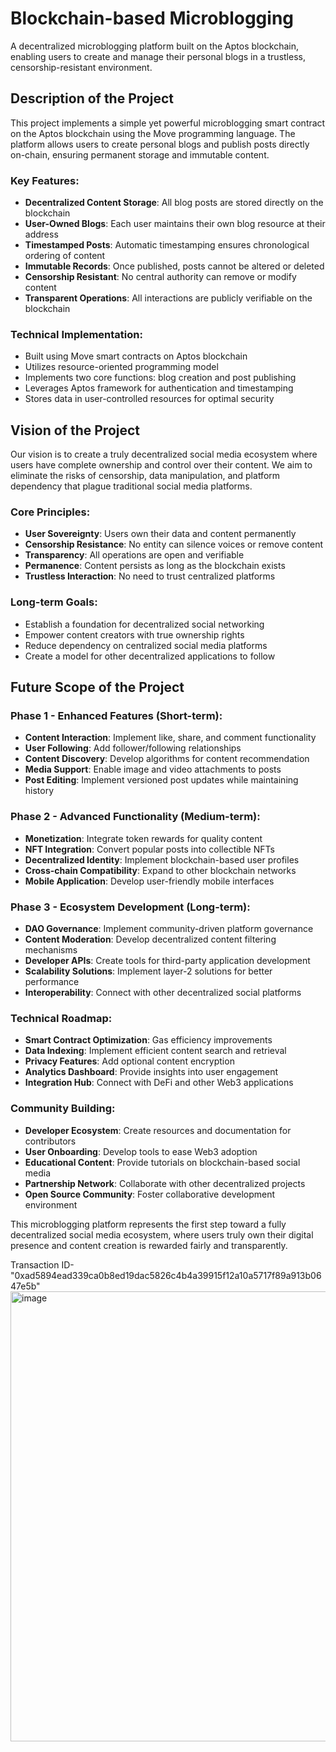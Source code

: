 # Blockchain-based Microblogging

A decentralized microblogging platform built on the Aptos blockchain, enabling users to create and manage their personal blogs in a trustless, censorship-resistant environment.

## Description of the Project

This project implements a simple yet powerful microblogging smart contract on the Aptos blockchain using the Move programming language. The platform allows users to create personal blogs and publish posts directly on-chain, ensuring permanent storage and immutable content.

### Key Features:
- **Decentralized Content Storage**: All blog posts are stored directly on the blockchain
- **User-Owned Blogs**: Each user maintains their own blog resource at their address
- **Timestamped Posts**: Automatic timestamping ensures chronological ordering of content
- **Immutable Records**: Once published, posts cannot be altered or deleted
- **Censorship Resistant**: No central authority can remove or modify content
- **Transparent Operations**: All interactions are publicly verifiable on the blockchain

### Technical Implementation:
- Built using Move smart contracts on Aptos blockchain
- Utilizes resource-oriented programming model
- Implements two core functions: blog creation and post publishing
- Leverages Aptos framework for authentication and timestamping
- Stores data in user-controlled resources for optimal security

## Vision of the Project

Our vision is to create a truly decentralized social media ecosystem where users have complete ownership and control over their content. We aim to eliminate the risks of censorship, data manipulation, and platform dependency that plague traditional social media platforms.

### Core Principles:
- **User Sovereignty**: Users own their data and content permanently
- **Censorship Resistance**: No entity can silence voices or remove content
- **Transparency**: All operations are open and verifiable
- **Permanence**: Content persists as long as the blockchain exists
- **Trustless Interaction**: No need to trust centralized platforms

### Long-term Goals:
- Establish a foundation for decentralized social networking
- Empower content creators with true ownership rights
- Reduce dependency on centralized social media platforms
- Create a model for other decentralized applications to follow

## Future Scope of the Project

### Phase 1 - Enhanced Features (Short-term):
- **Content Interaction**: Implement like, share, and comment functionality
- **User Following**: Add follower/following relationships
- **Content Discovery**: Develop algorithms for content recommendation
- **Media Support**: Enable image and video attachments to posts
- **Post Editing**: Implement versioned post updates while maintaining history

### Phase 2 - Advanced Functionality (Medium-term):
- **Monetization**: Integrate token rewards for quality content
- **NFT Integration**: Convert popular posts into collectible NFTs
- **Decentralized Identity**: Implement blockchain-based user profiles
- **Cross-chain Compatibility**: Expand to other blockchain networks
- **Mobile Application**: Develop user-friendly mobile interfaces

### Phase 3 - Ecosystem Development (Long-term):
- **DAO Governance**: Implement community-driven platform governance
- **Content Moderation**: Develop decentralized content filtering mechanisms
- **Developer APIs**: Create tools for third-party application development
- **Scalability Solutions**: Implement layer-2 solutions for better performance
- **Interoperability**: Connect with other decentralized social platforms

### Technical Roadmap:
- **Smart Contract Optimization**: Gas efficiency improvements
- **Data Indexing**: Implement efficient content search and retrieval
- **Privacy Features**: Add optional content encryption
- **Analytics Dashboard**: Provide insights into user engagement
- **Integration Hub**: Connect with DeFi and other Web3 applications

### Community Building:
- **Developer Ecosystem**: Create resources and documentation for contributors
- **User Onboarding**: Develop tools to ease Web3 adoption
- **Educational Content**: Provide tutorials on blockchain-based social media
- **Partnership Network**: Collaborate with other decentralized projects
- **Open Source Community**: Foster collaborative development environment

This microblogging platform represents the first step toward a fully decentralized social media ecosystem, where users truly own their digital presence and content creation is rewarded fairly and transparently.

Transaction ID-"0xad5894ead339ca0b8ed19dac5826c4b4a39915f12a10a5717f89a913b0647e5b"
<img width="1405" height="720" alt="image" src="https://github.com/user-attachments/assets/d8a7324b-92a7-4c51-8be5-bd74ebcdf626" />
